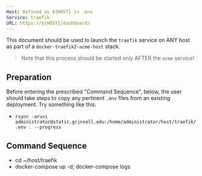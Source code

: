 ```yaml
---
Host: Defined as ${HOST} in .env
Service: traefik
URL: https://${HOST}/dashboard/
---
```


This document should be used to launch the `traefik` service on ANY host as part of a `docker-traefik2-acme-host` stack.

> Note that this process should be started only AFTER the `acme` service!

## Preparation

Before entering the prescribed "Command Sequence", below, the user should take steps to copy any pertinent `.env` files from an existing deployment. Try something like this:

  - `rsync -aruvi administrator@static.grinnell.edu:/home/administrator/host/traefik/.env . --progress`

## Command Sequence

  - cd ~/host/traefik
  - docker-compose up -d; docker-compose logs

